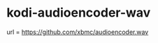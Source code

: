 kodi-audioencoder-wav
========================================

url = https://github.com/xbmc/audioencoder.wav
